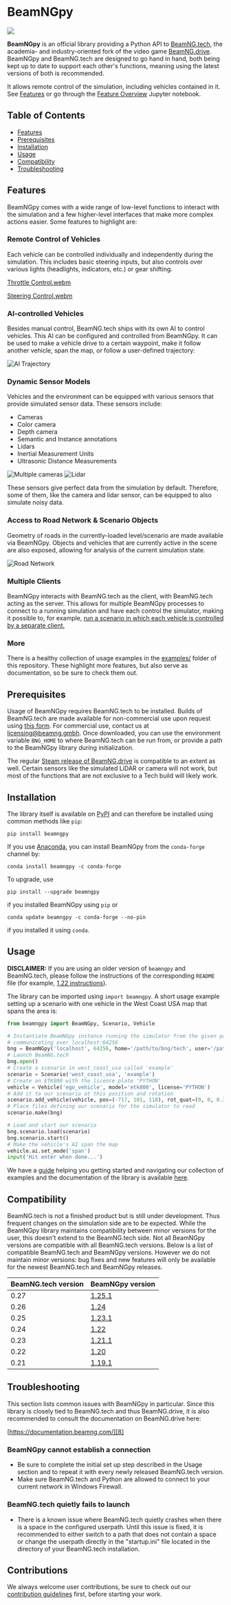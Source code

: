 # BeamNGpy
<a href="https://beamngpy.readthedocs.io/en/latest/"><img src="https://github.com/BeamNG/BeamNGpy/raw/master/media/documentation.png" /></a>

**BeamNGpy** is an official library providing a Python API to [BeamNG.tech][11],
the academia- and industry-oriented fork of the video game [BeamNG.drive][4].
BeamNGpy and BeamNG.tech are designed to go hand in hand, both being kept up
to date to support each other's functions, meaning using the latest versions
of both is recommended.

It allows remote control of the simulation, including vehicles contained in it.
See [Features](#features) or go through the [Feature Overview][10] Jupyter notebook.

## Table of Contents

 - [Features](#features)
 - [Prerequisites](#prereqs)
 - [Installation](#installation)
 - [Usage](#usage)
 - [Compatibility](#compatibility)
 - [Troubleshooting](#troubleshooting)

<a name="features"></a>

## Features

BeamNGpy comes with a wide range of low-level functions to interact with the
simulation and a few higher-level interfaces that make more complex actions
easier. Some features to highlight are:

### Remote Control of Vehicles

Each vehicle can be controlled individually and independently during the
simulation. This includes basic steering inputs, but also controls over
various lights (headlights, indicators, etc.) or gear shifting.

[Throttle Control.webm](https://user-images.githubusercontent.com/93574498/207164528-2415691f-3aee-478e-91ae-a1a53f733ee6.webm)

[Steering Control.webm](https://user-images.githubusercontent.com/93574498/207164554-3f3d9478-3970-4c08-b1e3-2b656313ae33.webm)

### AI-controlled Vehicles

Besides manual control, BeamNG.tech ships with its own AI to control vehicles.
This AI can be configured and controlled from BeamNGpy. It can be used to
make a vehicle drive to a certain waypoint, make it follow another vehicle,
span the map, or follow a user-defined trajectory:

![AI Trajectory](https://github.com/BeamNG/BeamNGpy/raw/master/media/ai_trajectory.png)

### Dynamic Sensor Models

Vehicles and the environment can be equipped with various sensors that provide
simulated sensor data. These sensors include:

 - Cameras
  - Color camera
  - Depth camera
  - Semantic and Instance annotations
 - Lidars
 - Inertial Measurement Units
 - Ultrasonic Distance Measurements

![Multiple cameras](https://github.com/BeamNG/BeamNGpy/raw/master/media/camera.png)
![Lidar](https://github.com/BeamNG/BeamNGpy/raw/master/media/lidar.gif)

These sensors give perfect data from the simulation by default. Therefore, some
of them, like the camera and lidar sensor, can be equipped to also simulate
noisy data.

### Access to Road Network & Scenario Objects

Geometry of roads in the currently-loaded level/scenario are made available
via BeamNGpy. Objects and vehicles that are currently active in the scene
are also exposed, allowing for analysis of the current simulation state.

![Road Network](https://github.com/BeamNG/BeamNGpy/raw/master/media/road_network.png)

### Multiple Clients

BeamNGpy interacts with BeamNG.tech as the client, with BeamNG.tech acting
as the server. This allows for multiple BeamNGpy processes to connect to a
running simulation and have each control the simulator, making it possible
to, for example, [run a scenario in which each vehicle is controlled by
a separate client.](https://github.com/BeamNG/BeamNGpy/tree/master/examples/multi_client.ipynb)

### More

There is a healthy collection of usage examples in the [examples/](https://github.com/BeamNG/BeamNGpy/tree/master/examples)
folder of this repository. These highlight more features, but also serve
as documentation, so be sure to check them out.

<a name="prereqs"></a>

## Prerequisites

Usage of BeamNGpy requires BeamNG.tech to be installed. Builds of
BeamNG.tech are made available for non-commercial use upon request using
[this form][2]. For commercial use, contact us at [licensing@beamng.gmbh][3].
Once downloaded, you can use the environment variable `BNG_HOME` to where
BeamNG.tech can be run from, or provide a path to the BeamNGpy library
during initialization.

The regular [Steam release of BeamNG.drive][4] is compatible to an extent as
well. Certain sensors like the simulated LiDAR or camera will not work, but
most of the functions that are not exclusive to a Tech build will likely
work.

<a name="installation"></a>

## Installation

The library itself is available on [PyPI][5] and can therefore be installed
using common methods like `pip`:

    pip install beamngpy

If you use [Anaconda](https://www.anaconda.com/products/distribution#download-section), you can
install BeamNGpy from the `conda-forge` channel by:

    conda install beamngpy -c conda-forge

To upgrade, use

    pip install --upgrade beamngpy

if you installed BeamNGpy using `pip` or

    conda update beamngpy -c conda-forge --no-pin

if you installed it using `conda`.

<a name="usage"></a>

## Usage

**DISCLAIMER:** If you are using an older version of `beamngpy` and BeamNG.tech, please follow the
instructions of the corresponding `README` file (for example, [1.22 instructions](https://github.com/BeamNG/BeamNGpy/tree/v1.22)).

The library can be imported using `import beamngpy`. A short
usage example setting up a scenario with one vehicle in the West Coast USA map
that spans the area is:

```python
from beamngpy import BeamNGpy, Scenario, Vehicle

# Instantiate BeamNGpy instance running the simulator from the given path,
# communicating over localhost:64256
bng = BeamNGpy('localhost', 64256, home='/path/to/bng/tech', user='/path/to/bng/tech/userfolder')
# Launch BeamNG.tech
bng.open()
# Create a scenario in west_coast_usa called 'example'
scenario = Scenario('west_coast_usa', 'example')
# Create an ETK800 with the licence plate 'PYTHON'
vehicle = Vehicle('ego_vehicle', model='etk800', license='PYTHON')
# Add it to our scenario at this position and rotation
scenario.add_vehicle(vehicle, pos=(-717, 101, 118), rot_quat=(0, 0, 0.3826834, 0.9238795))
# Place files defining our scenario for the simulator to read
scenario.make(bng)

# Load and start our scenario
bng.scenario.load(scenario)
bng.scenario.start()
# Make the vehicle's AI span the map
vehicle.ai.set_mode('span')
input('Hit enter when done...')
```

We have a [guide][6] helping you getting started and navigating our collection of examples and
the documentation of the library is available [here][7].

## Compatibility

BeamNG.tech is not a finished product but is still under development.
Thus frequent changes on the simulation side are to be expected.
While the BeamNGpy library maintains compatibility between minor versions for the user, this doesn't extend to the BeamNG.tech side. Not all BeamNGpy versions are compatible with all BeamNG.tech versions.
Below is a list of compatible BeamNG.tech and BeamNGpy versions.
However we do not maintain minor versions: bug fixes and new features will only be available for the newest BeamNG.tech and BeamNGpy releases.

| BeamNG.tech version | BeamNGpy version                                          |
| ------------------- | --------------------------------------------------------- |
| 0.27                | [1.25.1](https://github.com/BeamNG/BeamNGpy/tree/v1.25.1) |
| 0.26                | [1.24](https://github.com/BeamNG/BeamNGpy/tree/v1.24)     |
| 0.25                | [1.23.1](https://github.com/BeamNG/BeamNGpy/tree/v1.23.1) |
| 0.24                | [1.22](https://github.com/BeamNG/BeamNGpy/tree/v1.22)     |
| 0.23                | [1.21.1](https://github.com/BeamNG/BeamNGpy/tree/v1.21.1) |
| 0.22                | [1.20](https://github.com/BeamNG/BeamNGpy/tree/v1.20)     |
| 0.21                | [1.19.1](https://github.com/BeamNG/BeamNGpy/tree/v1.19.1) |

## Troubleshooting

This section lists common issues with BeamNGpy in particular. Since this
library is closely tied to BeamNG.tech and thus BeamNG.drive, it is also
recommended to consult the documentation on BeamNG.drive here:

[https://documentation.beamng.com/][8]

### BeamNGpy cannot establish a connection

 - Be sure to complete the initial set up step described in the Usage section and to repeat it with every newly released BeamNG.tech version.
 - Make sure BeamNG.tech and Python are allowed to connect to your current
   network in Windows Firewall.

### BeamNG.tech quietly fails to launch

- There is a known issue where BeamNG.tech quietly crashes when there is a
  space in the configured userpath. Until this issue is fixed, it is
  recommended to either switch to a path that does not contain a space or
  change the userpath directly in the "startup.ini" file located in the
  directory of your BeamNG.tech installation.

## Contributions

We always welcome user contributions, be sure to check out our [contribution guidelines][9] first, before starting your work.

[1]: https://beamngpy.readthedocs.io/en/latest/
[2]: https://register.beamng.tech/
[3]: mailto:licensing@beamng.gmbh
[4]: https://store.steampowered.com/app/284160/BeamNGdrive/
[5]: https://pypi.org/project/beamngpy/
[6]: https://github.com/BeamNG/BeamNGpy/blob/master/examples/guide.md
[7]: https://beamngpy.readthedocs.io/en/latest/
[8]: https://documentation.beamng.com/
[9]: https://github.com/BeamNG/BeamNGpy/blob/master/contributing.md
[10]: https://github.com/BeamNG/BeamNGpy/blob/master/examples/feature_overview.ipynb
[11]: https://beamng.tech/

